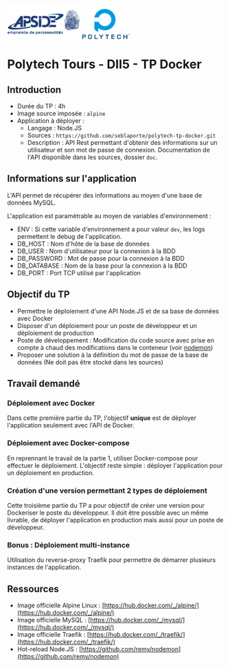 ![](logo_apside.png)
![](logo_polytech.png) 

# Polytech Tours - DII5 - TP Docker

## Introduction

- Durée du TP : 4h
- Image source imposée : `alpine`
- Application à déployer :
	* Langage : Node.JS
	* Sources : `https://github.com/seblaporte/polytech-tp-docker.git`
	* Description : API Rest permettant d'obtenir des informations sur un utilisateur et son mot de passe de connexion. Documentation de l'API disponible dans les sources, dossier `doc`.

## Informations sur l'application

L'API permet de récupérer des informations au moyen d'une base de données MySQL.

L'application est paramètrable au moyen de variables d'environnement :

- ENV : Si cette variable d'environnement a pour valeur `dev`, les logs permettent le debug de l'application.
- DB_HOST : Nom d'hôte de la base de données
- DB_USER : Nom d'utilisateur pour la connexion à la BDD
- DB_PASSWORD : Mot de passe pour la connexion à la BDD
- DB_DATABASE : Nom de la base pour la connexion à la BDD
- DB_PORT : Port TCP utilisé par l'application

## Objectif du TP

- Permettre le déploiement d'une API Node.JS et de sa base de données avec Docker
- Disposer d'un déploiement pour un poste de développeur et un déploiement de production
- Poste de développement : Modification du code source avec prise en compte à chaud des modifications dans le conteneur (voir [nodemon](https://github.com/remy/nodemon))
- Proposer une solution à la définition du mot de passe de la base de données (Ne doit pas être stocké dans les sources)

## Travail demandé

### Déploiement avec Docker

Dans cette première partie du TP, l'objectif __unique__ est de déployer l'application seulement avec l'API de Docker.

### Déploiement avec Docker-compose

En reprennant le travail de la partie 1, utiliser Docker-compose pour effectuer le déploiement. L'objectif reste simple : déployer l'application pour un déploiement en production.

### Création d'une version permettant 2 types de déploiement

Cette troisième partie du TP a pour objectif de créer une version pour Dockeriser le poste du développeur. Il doit être possible avec un même livrable, de déployer l'application en production mais aussi pour un poste de développeur.

### Bonus : Déploiement multi-instance

Utilisation du reverse-proxy Traefik pour permettre de démarrer plusieurs instances de l'application.

## Ressources

- Image officielle Alpine Linux : [https://hub.docker.com/_/alpine/](https://hub.docker.com/_/alpine/)
- Image officielle MySQL : [https://hub.docker.com/_/mysql/](https://hub.docker.com/_/mysql/)
- Image officielle Traefik : [https://hub.docker.com/_/traefik/](https://hub.docker.com/_/traefik/)
- Hot-reload Node.JS : [https://github.com/remy/nodemon](https://github.com/remy/nodemon)